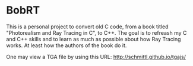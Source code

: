 # BobRT

This is a personal project to convert old C code, from a book titled "Photorealism and Ray Tracing in C", to C++.
The goal is to refreash my C and C++ skills and to learn as much as possible about how Ray Tracing works.
At least how the authors of the book do it.

One may view a TGA file by using this URL: http://schmittl.github.io/tgajs/